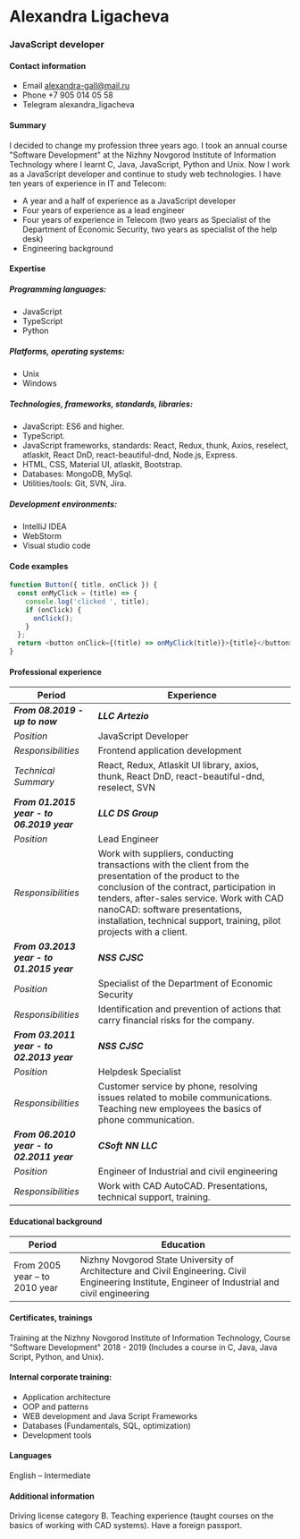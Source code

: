 # Alexandra Ligacheva

### JavaScript developer

#### Contact information

- Email alexandra-gall@mail.ru
- Phone +7 905 014 05 58
- Telegram alexandra_ligacheva

#### Summary

I decided to change my profession three years ago. I took an annual course "Software Development" at the Nizhny Novgorod Institute of Information Technology where I learnt C, Java, JavaScript, Python and Unix.
Now I work as a JavaScript developer and continue to study web technologies.
I have ten years of experience in IT and Telecom:

- A year and a half of experience as a JavaScript developer
- Four years of experience as a lead engineer
- Four years of experience in Telecom (two years as Specialist of the Department of Economic Security, two years as specialist of the help desk)
- Engineering background

#### Expertise

##### Programming languages:

- JavaScript
- TypeScript
- Python

##### Platforms, operating systems:

- Unix
- Windows

##### Technologies, frameworks, standards, libraries:

- JavaScript: ES6 and higher.
- TypeScript.
- JavaScript frameworks, standards: React, Redux, thunk, Axios, reselect, atlaskit, React DnD, react-beautiful-dnd, Node.js, Express.
- HTML, CSS, Material UI, atlaskit, Bootstrap.
- Databases: MongoDB, MySql.
- Utilities/tools: Git, SVN, Jira.

##### Development environments:

- IntelliJ IDEA
- WebStorm
- Visual studio code

#### Code examples

```javascript
function Button({ title, onClick }) {
  const onMyClick = (title) => {
    console.log('clicked ', title);
    if (onClick) {
      onClick();
    }
  };
  return <button onClick={(title) => onMyClick(title)}>{title}</button>;
}
```

#### Professional experience

| Period                                    | Experience                                                                                                                                                                                                                                                                                                  |
| ----------------------------------------- | ----------------------------------------------------------------------------------------------------------------------------------------------------------------------------------------------------------------------------------------------------------------------------------------------------------- |
| **_From 08.2019 - up to now_**            | **_LLC Artezio_**                                                                                                                                                                                                                                                                                           |
| _Position_                                | JavaScript Developer                                                                                                                                                                                                                                                                                        |
| _Responsibilities_                        | Frontend application development                                                                                                                                                                                                                                                                            |
| _Technical Summary_                       | React, Redux, Atlaskit UI library, axios, thunk, React DnD, react-beautiful-dnd, reselect, SVN                                                                                                                                                                                                              |
| **_From 01.2015 year - to 06.2019 year_** | **_LLC DS Group_**                                                                                                                                                                                                                                                                                          |
| _Position_                                | Lead Engineer                                                                                                                                                                                                                                                                                               |
| _Responsibilities_                        | Work with suppliers, conducting transactions with the client from the presentation of the product to the conclusion of the contract, participation in tenders, after-sales service. Work with CAD nanoCAD: software presentations, installation, technical support, training, pilot projects with a client. |
| **_From 03.2013 year - to 01.2015 year_** | **_NSS CJSC_**                                                                                                                                                                                                                                                                                              |
| _Position_                                | Specialist of the Department of Economic Security                                                                                                                                                                                                                                                           |
| _Responsibilities_                        | Identification and prevention of actions that carry financial risks for the company.                                                                                                                                                                                                                        |
| **_From 03.2011 year - to 02.2013 year_** | **_NSS CJSC_**                                                                                                                                                                                                                                                                                              |
| _Position_                                | Helpdesk Specialist                                                                                                                                                                                                                                                                                         |
| _Responsibilities_                        | Customer service by phone, resolving issues related to mobile communications. Teaching new employees the basics of phone communication.                                                                                                                                                                     |
| **_From 06.2010 year - to 02.2011 year_** | **_CSoft NN LLC_**                                                                                                                                                                                                                                                                                          |
| _Position_                                | Engineer of Industrial and civil engineering                                                                                                                                                                                                                                                                |
| _Responsibilities_                        | Work with CAD AutoCAD. Presentations, technical support, training.                                                                                                                                                                                                                                          |

#### Educational background

| Period                        | Education                                                                                                                                         |
| ----------------------------- | ------------------------------------------------------------------------------------------------------------------------------------------------- |
| From 2005 year – to 2010 year | Nizhny Novgorod State University of Architecture and Civil Engineering. Civil Engineering Institute, Engineer of Industrial and civil engineering |

#### Certificates, trainings

Training at the Nizhny Novgorod Institute of Information Technology, Course "Software Development" 2018 - 2019 (Includes a course in C, Java, Java Script, Python, and Unix).

#### Internal corporate training:

- Application architecture
- OOP and patterns
- WEB development and Java Script Frameworks
- Databases (Fundamentals, SQL, optimization)
- Development tools

#### Languages

English – Intermediate

#### Additional information

Driving license category B.
Teaching experience (taught courses on the basics of working with CAD systems).
Have a foreign passport.
